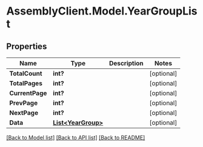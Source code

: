 # AssemblyClient.Model.YearGroupList
## Properties

Name | Type | Description | Notes
------------ | ------------- | ------------- | -------------
**TotalCount** | **int?** |  | [optional] 
**TotalPages** | **int?** |  | [optional] 
**CurrentPage** | **int?** |  | [optional] 
**PrevPage** | **int?** |  | [optional] 
**NextPage** | **int?** |  | [optional] 
**Data** | [**List&lt;YearGroup&gt;**](YearGroup.md) |  | [optional] 

[[Back to Model list]](../README.md#documentation-for-models) [[Back to API list]](../README.md#documentation-for-api-endpoints) [[Back to README]](../README.md)

